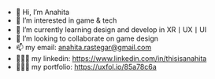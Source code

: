 - 👋 Hi, I’m Anahita
- 👀 I’m interested in game & tech
- 🌱 I’m currently learning design and develop in XR丨UX丨UI
- 💞️ I’m looking to collaborate on game design
- 📫 my email: anahita.rastegar@gmail.com
- 👩🏻‍💼 my linkedin: https://www.linkedin.com/in/thisisanahita
- 👩🏻‍💻 my portfolio: https://uxfol.io/85a78c6a

